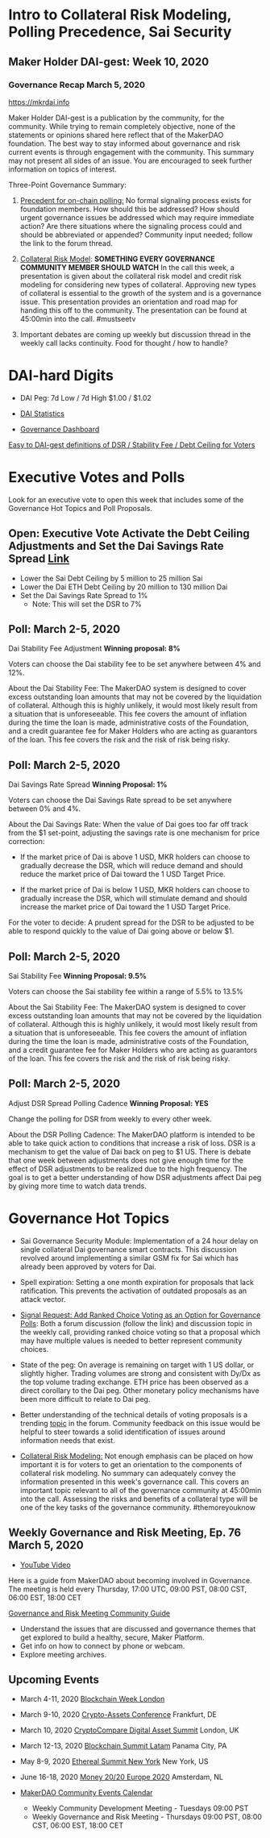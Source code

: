 # Intro to Collateral Risk Modeling, Polling Precedence, Sai Security
## Maker Holder DAI-gest: Week 10, 2020
### Governance Recap March 5, 2020

 https://mkrdai.info

Maker Holder DAI-gest is a publication by the community, for the community.  While trying to remain completely objective, none of the statements or opinions shared here reflect that of the MakerDAO foundation. The best way to stay informed about governance and risk current events is through engagement with the community.  This summary may not present all sides of an issue.  You are encouraged to seek further information on topics of interest.

Three-Point Governance Summary:

1)  [Precedent for on-chain polling:](https://forum.makerdao.com/t/signal-request-precedent-for-on-chain-polling/1400) No formal signaling process exists for foundation members.  How should this be addressed?  How should urgent governance issues be addressed which may require immediate action?  Are there situations where the signaling process could and should be abbreviated or appended?  Community input needed; follow the link to the forum thread.

2)  [Collateral Risk Model](https://youtu.be/ZT8flAjPKLU?list=PLLzkWCj8ywWNq5-90-Id6VPSsrk4OWVan&t=2668): **SOMETHING EVERY GOVERNANCE COMMUNITY MEMBER SHOULD WATCH** In the call this week, a presentation is given about the collateral risk model and credit risk modeling for considering new types of collateral.  Approving new types of collateral is essential to the growth of the system and is a governance issue.  This presentation provides an orientation and road map for handing this off to the community.  The presentation can be found at 45:00min into the call.  #mustseetv

3)  Important debates are coming up weekly but discussion thread in the weekly call lacks continuity.  Food for thought / how to handle? 

# DAI-hard Digits 

* DAI Peg: 7d Low / 7d High	$1.00 / $1.02

* [DAI Statistics](https://DAIstats.com)

* [Governance Dashboard](https://mkrgov.science)

[Easy to DAI-gest definitions of DSR / Stability Fee / Debt Ceiling for Voters](https://mkrdai.info/digits/)

# Executive Votes and Polls

Look for an executive vote to open this week that includes some of the Governance Hot Topics and Poll Proposals.

## Open: Executive Vote Activate the Debt Ceiling Adjustments and Set the Dai Savings Rate Spread [Link](https://vote.makerdao.com/executive-proposal/activate-the-debt-ceiling-adjustments-and-set-the-dai-savings-rate-spread)

* Lower the Sai Debt Ceiling by 5 million to 25 million Sai
* Lower the Dai ETH Debt Ceiling by 20 million to 130 million Dai
* Set the Dai Savings Rate Spread to 1%
   * Note: This will set the DSR to 7%
   
##  Poll: March 2-5, 2020
Dai Stability Fee Adjustment  **Winning proposal:  8%**

Voters can choose the Dai stability fee to be set anywhere between 4% and 12%.

About the Dai Stability Fee: The MakerDAO system is designed to cover excess outstanding loan amounts that may not be covered by the liquidation of collateral. Although this is highly unlikely, it would most likely result from a situation that is unforeseeable. This fee covers the amount of inflation during the time the loan is made, administrative costs of the Foundation, and a credit guarantee fee for Maker Holders who are acting as guarantors of the loan. This fee covers the risk and the risk of risk being risky.

## Poll:  March 2-5, 2020
Dai Savings Rate Spread  **Winning Proposal: 1%**

Voters can choose the Dai Savings Rate spread to be set anywhere between 0% and 4%.  

About the Dai Savings Rate:  When the value of Dai goes too far off track from the $1 set-point, adjusting the savings rate is one mechanism for price correction:

   * If the market price of Dai is above 1 USD, MKR holders can choose to gradually decrease the DSR, which will reduce demand and should reduce the market price of Dai toward the 1 USD Target Price.
      
   * If the market price of Dai is below 1 USD, MKR holders can choose to gradually increase the DSR, which will stimulate demand and should increase the market price of Dai toward the 1 USD Target Price.

For the voter to decide:  A prudent spread for the DSR to be adjusted to be able to respond quickly to the value of Dai going above or below $1. 
      

## Poll:  March 2-5, 2020
Sai Stability Fee   **Winning Proposal:   9.5%**

Voters can choose the Sai stability fee within a range of 5.5% to 13.5%

About the Sai Stability Fee: The MakerDAO system is designed to cover excess outstanding loan amounts that may not be covered by the liquidation of collateral. Although this is highly unlikely, it would most likely result from a situation that is unforeseeable. This fee covers the amount of inflation during the time the loan is made, administrative costs of the Foundation, and a credit guarantee fee for Maker Holders who are acting as guarantors of the loan. This fee covers the risk and the risk of risk being risky.

## Poll:  March 2-5, 2020
Adjust DSR Spread Polling Cadence   **Winning Proposal:  YES**

Change the polling for DSR from weekly to every other week.

About the DSR Polling Cadence:  The MakerDAO platform is intended to be able to take quick action to conditions that increase a risk of loss.  DSR is a mechanism to get the value of Dai back on peg to $1 US.  There is debate that one week between adjustments does not give enough time for the effect of DSR adjustments to be realized due to the high frequency.  The goal is to get a better understanding of how DSR adjustments affect Dai peg by giving more time to watch data trends.

# Governance Hot Topics

* Sai Governance Security Module: Implementation of a 24 hour delay on single collateral Dai governance smart contracts.  This discussion revolved around implementing a similar GSM fix for Sai which has already been approved by voters for Dai.

*  Spell expiration:  Setting a one month expiration for proposals that lack ratification.  This prevents the activation of outdated proposals as an attack vector.

* [Signal Request: Add Ranked Choice Voting as an Option for Governance Polls](https://forum.makerdao.com/t/signal-request-add-ranked-choice-voting-as-an-option-for-governance-polls/1274):  Both a forum discussion (follow the link) and discussion topic in the weekly call, providing ranked choice voting so that a proposal which may have multiple values is needed to better represent community choices.

* State of the peg:  On average is remaining on target with 1 US dollar, or slightly higher.  Trading volumes are strong and consistent with Dy/Dx as the top volume trading exchange.  ETH price has been observed as a direct corollary to the Dai peg.  Other monetary policy mechanisms have been more difficult to relate to Dai peg.

* Better understanding of the technical details of voting proposals is a trending [topic](https://forum.makerdao.com/t/need-more-explanation-on-vote-proposals/1386/21) in the forum.  Community feedback on this issue would be helpful to steer towards a solid identification of issues around information needs that exist.

*  [Collateral Risk Modeling:](https://youtu.be/ZT8flAjPKLU?list=PLLzkWCj8ywWNq5-90-Id6VPSsrk4OWVan&t=2668)  Not enough emphasis can be placed on how important it is for voters to get an orientation to the components of collateral risk modeling.  No summary can adequately convey the information presented in this week's governance call.  This covers an important topic relevant to all of the governance community at 45:00min into the call.  Assessing the risks and benefits of a collateral type will be one of the key tasks of the governance community.  #themoreyouknow


## Weekly Governance and Risk Meeting, Ep. 76 March 5, 2020

* [YouTube Video](https://youtu.be/ZT8flAjPKLU)

Here is a guide from MakerDAO about becoming involved in Governance.  The meeting is held every Thursday, 17:00 UTC, 09:00 PST, 08:00 CST, 06:00 EST, 18:00 CET

[Governance and Risk Meeting Community Guide](https://community-development.makerdao.com/governance/governance-and-risk-meetings)
* Understand the issues that are discussed and governance themes that get explored to build a healthy, secure, Maker Platform.
* Get info on how to connect by phone or webcam.
* Explore meeting archives.

## Upcoming Events

* March 4-11, 2020 [Blockchain Week London](https://www.blockchainweek.com/)

* March 9-10, 2020 [Crypto-Assets Conference](https://crypto-assets-conference.de/) Frankfurt, DE

* March 10, 2020 [CryptoCompare Digital Asset Summit](https://summit.cryptocompare.com/) London, UK

* March 12-13, 2020 [Blockchain Summit Latam](https://www.blockchainsummit.la/) Panama City, PA

* May 8-9, 2020 [Ethereal Summit New York](https://www.etherealsummit.com/) New York, US

* June 16-18, 2020 [Money 20/20 Europe 2020](https://europe.money2020.com/) Amsterdam, NL

* [MakerDAO Community Events Calendar](https://calendar.google.com/calendar/embed?src=makerdao.com_3efhm2ghipksegl009ktniomdk%40group.calendar.google.com&ctz=America%2FLos_Angeles)
    * Weekly Community Development Meeting - Tuesdays 09:00 PST
    * Weekly Governance and Risk Meeting - Thursdays 09:00 PST, 08:00 CST, 06:00 EST, 18:00 CET
